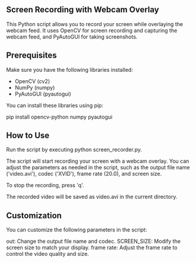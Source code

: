 
## Screen Recording with Webcam Overlay

This Python script allows you to record your screen while overlaying the webcam feed. It uses OpenCV for screen recording and capturing the webcam feed, and PyAutoGUI for taking screenshots.

## Prerequisites

Make sure you have the following libraries installed:

- OpenCV (cv2)
- NumPy (numpy)
- PyAutoGUI (pyautogui)

You can install these libraries using pip:


pip install opencv-python numpy pyautogui


## How to Use

Run the script by executing python screen_recorder.py.

The script will start recording your screen with a webcam overlay. You can adjust the parameters as needed in the script, such as the output file name ('video.avi'), codec ('XVID'), frame rate (20.0), and screen size.

To stop the recording, press 'q'.

The recorded video will be saved as video.avi in the current directory.

## Customization

You can customize the following parameters in the script:

out: Change the output file name and codec.
SCREEN_SIZE: Modify the screen size to match your display.
frame rate: Adjust the frame rate to control the video quality and size.
